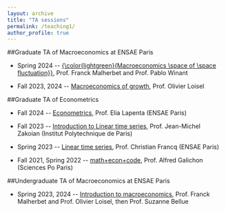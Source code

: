 ```yaml
---
layout: archive
title: "TA sessions"
permalink: /teaching1/
author_profile: true
---
```

##Graduate TA of Macroeconomics at ENSAE Paris

* Spring 2024 -- [{\color{lightgreen}{Macroeconomics \space of \space fluctuation}}](https://www.ensae.fr/courses/5707-macroeconomie-2-fluctuations), Prof. Franck Malherbet and Prof. Pablo Winant  
    
* Fall 2023, 2024 -- [Macroeconomics of growth](https://www.ensae.fr/courses/5841-macroeconomie-1), Prof. Olivier Loisel  
    
    
##Graduate TA of Econometrics

* Fall 2024 -- [Econometrics](https://www.ensae.fr/courses/6099), Prof. Elia Lapenta (ENSAE Paris)

* Fall 2023 -- [Introduction to Linear time series](https://www.ip-paris.fr/en/education/masters/economics-program/master-year-1-economics), Prof. Jean-Michel Zakoian (Institut Polytechnique de Paris)

* Spring 2023 -- [Linear time series](https://www.ensae.fr/courses/146), Prof. Christian Francq (ENSAE Paris)

* Fall 2021, Spring 2022 -- [math+econ+code](https://www.math-econ-code.org), Prof. Alfred Galichon (Sciences Po Paris)  

##Undergraduate TA of Macroeconomics at ENSAE Paris

* Spring 2023, 2024 -- [Introduction to macroeconomics](https://www.ensae.fr/courses/5083-introduction-la-macroeconomie), Prof. Franck Malherbet and Prof. Olivier Loisel, then Prof. Suzanne Bellue 
